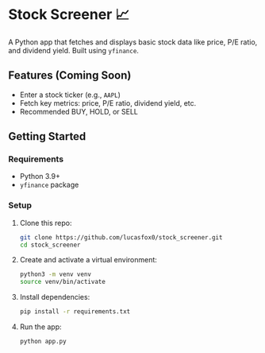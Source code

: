 # Stock Screener 📈

A Python app that fetches and displays basic stock data like price, P/E ratio, and dividend yield. Built using `yfinance`.

## Features (Coming Soon)

- Enter a stock ticker (e.g., `AAPL`)
- Fetch key metrics: price, P/E ratio, dividend yield, etc.
- Recommended BUY, HOLD, or SELL

## Getting Started

### Requirements

- Python 3.9+
- `yfinance` package

### Setup

1. Clone this repo:

    ```bash
    git clone https://github.com/lucasfox0/stock_screener.git
    cd stock_screener
    ```

2. Create and activate a virtual environment:

    ```bash
    python3 -m venv venv
    source venv/bin/activate
    ```

3. Install dependencies:

    ```bash
    pip install -r requirements.txt
    ```

4. Run the app:

    ```bash
    python app.py
    ```